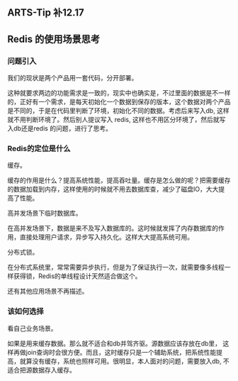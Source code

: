 ## ARTS-Tip 补12.17
## Redis 的使用场景思考

### 问题引入
我们的现状是两个产品用一套代码，分开部署。

这种就要求两边的功能需求是一致的，现实中也确实是，不过里面的数据是不一样的，正好有一个需求，是每天初始化一个数据到保存的版本，这个数据对两个产品是不同的，于是在代码里判断了环境，初始化不同的数据。考虑后来写入db, 这样就不用判断环境了。然后别人提议写入 redis, 这样也不用区分环境了，然后就写入db还是redis 的问题，进行了思考。

### Redis的定位是什么
缓存。

缓存的作用是什么？提高系统性能，提高吞吐量。缓存是怎么做的呢？把需要缓存的数据加载到内存，这样使用的时候就不用去数据库查，减少了磁盘IO，大大提高了性能。

高并发场景下临时数据库。

在高并发场景下，数据是来不及写入数据库的。这时候就发挥了内存数据库的作用，直接处理用户请求，异步写入持久化。这样大大提高系统可用。

分布式锁。

在分布式系统里，常常需要异步执行，但是为了保证执行一次，就需要像多线程一样获得锁，Redis的单线程设计天然适合做这个。

还有其他应用场景不再描述。

### 该如何选择

看自己业务场景。

如果是用来缓存数据。那么就不适合和db并驾齐驱。源数据应该存放在db里， 这样再做join查询时会很方便。而且，这时缓存只是一个辅助系统，把系统性能提高，就算没有缓存，系统也照样可用。很明显，本人面对的问题，需要放入db, 不适合把源数据存入缓存。
